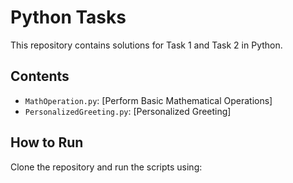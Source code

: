 # Python Tasks

This repository contains solutions for Task 1 and Task 2 in Python.

## Contents

- `MathOperation.py`: [Perform Basic Mathematical Operations]
- `PersonalizedGreeting.py`: [Personalized Greeting]

## How to Run

Clone the repository and run the scripts using:
